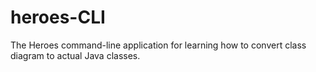 # heroes-CLI
The Heroes command-line application for learning how to convert class diagram to actual Java classes.
